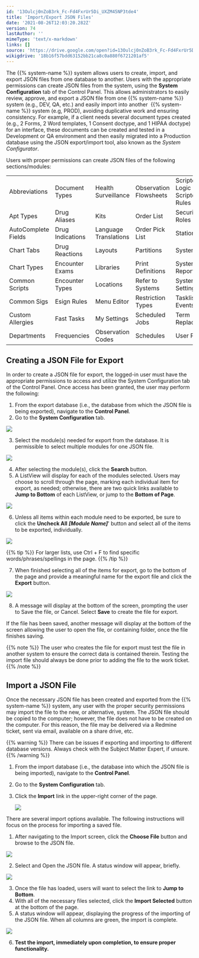 ```yaml
---
id: '13Oulcj0nZoB3rk_Fc-Fd4FxrUr5Di_UXZM45NP3tde4'
title: 'Import/Export JSON Files'
date: '2021-08-26T12:03:20.282Z'
version: 74
lastAuthor: ''
mimeType: 'text/x-markdown'
links: []
source: 'https://drive.google.com/open?id=13Oulcj0nZoB3rk_Fc-Fd4FxrUr5Di_UXZM45NP3tde4'
wikigdrive: '18b16f57bdd63152bb21ca8c0a880f6721201af5'
---
```

The {{% system-name %}} system allows users to create, import, and export JSON files from one database to another. Users with the appropriate permissions can create JSON files from the system, using the **System Configuration** tab of the Control Panel. This allows administrators to easily review, approve, and export a JSON file from one {{% system-name %}} system (e.g., DEV, QA, etc.) and easily import into another  {{% system-name %}} system (e.g, PROD), avoiding duplicative work and ensuring consistency. For example, if a client needs several document types created (e.g., 2 Forms, 2 Word templates, 1 Consent doctype, and 1 HIPAA doctype) for an interface, these documents can be created and tested in a Development or QA environment and then easily migrated into a Production database using the JSON export/import tool, also known as the *System Configurator*.

Users with proper permissions can create JSON files of the following sections/modules:
<table>
<tr>
<td>Abbreviations</td>
<td>Document Types</td>
<td>Health Surveillance</td>
<td>Observation Flowsheets</td>
<td>Scripted Logic & Scripted Rules</td>
</tr>
<tr>
<td>Apt Types</td>
<td>Drug Aliases</td>
<td>Kits</td>
<td>Order List</td>
<td>Security Roles</td>
</tr>
<tr>
<td>AutoComplete Fields</td>
<td>Drug Indications</td>
<td>Language Translations</td>
<td>Order Pick List</td>
<td>Stations</td>
</tr>
<tr>
<td>Chart Tabs</td>
<td>Drug Reactions</td>
<td>Layouts</td>
<td>Partitions</td>
<td>System Files</td>
</tr>
<tr>
<td>Chart Types</td>
<td>Encounter Exams</td>
<td>Libraries</td>
<td>Print Definitions</td>
<td>System Reports</td>
</tr>
<tr>
<td>Common Scripts</td>
<td>Encounter Types</td>
<td>Locations</td>
<td>Refer to Systems</td>
<td>System Settings</td>
</tr>
<tr>
<td>Common Sigs</td>
<td>Esign Rules</td>
<td>Menu Editor</td>
<td>Restriction Types</td>
<td>Tasklist Events</td>
</tr>
<tr>
<td>Custom Allergies</td>
<td>Fast Tasks</td>
<td>My Settings</td>
<td>Scheduled Jobs</td>
<td>Term Replacement</td>
</tr>
<tr>
<td>Departments</td>
<td>Frequencies</td>
<td>Observation Codes</td>
<td>Schedules</td>
<td>User Portlets</td>
</tr>
</table>

## Creating a JSON File for Export

In order to create a JSON file for export, the logged-in user must have the appropriate permissions to access and utilize the System Configuration tab of the Control Panel. Once access has been granted, the user may perform the following:

1. From the export database (i.e., the database from which the JSON file is being exported), navigate to the <strong>Control Panel</strong>.
2. Go to the <strong>System Configuration</strong> tab.

![](../import-export-json-files.assets/72de864bf45d16752d5c88a211c69e9b.png)

3. Select the module(s) needed for export from the database. It is permissible to select multiple modules for one JSON file.

![](../import-export-json-files.assets/681264a7ff99f76d3b48f579d7e93448.png)

4. After selecting the module(s), click the <strong>Search</strong> button.
5. A ListView will display for each of the modules selected. Users may choose to scroll through the page, marking each individual item for export, as needed; otherwise, there are two quick links available to <strong>Jump to Bottom</strong> of each ListView, or jump to the <strong>Bottom of Page</strong>.

![](../import-export-json-files.assets/15b6d0b5a2b83f7c0a1c69963588a558.png)

6. Unless all items within each module need to be exported, be sure to click the <strong>Uncheck All</strong> <strong><em>[Module Name]</em></strong>'<em></em> button and select all of the items to be exported, individually.

![](../import-export-json-files.assets/6e90b9b037b7845686f9ff41a0c5fba9.png)

{{% tip %}}
For larger lists, use Ctrl + F to find specific words/phrases/spellings in the page.
{{% /tip %}}

7. When finished selecting all of the items for export, go to the bottom of the page and provide a meaningful name for the export file and click the <strong>Export</strong> button.

![](../import-export-json-files.assets/c077c5f8c00205851092ad14b51a42e1.png)

8. A message will display at the bottom of the screen, prompting the user to Save the file, or Cancel. Select <strong>Save</strong> to create the file for export.

If the file has been saved, another message will display at the bottom of the screen allowing the user to open the file, or containing folder, once the file finishes saving.

{{% note %}}
The user who creates the file for export must test the file in another system to ensure the correct data is contained therein. Testing the import file should always be done prior to adding the file to the work ticket.
{{% /note %}}

## Import a JSON File

Once the necessary JSON file has been created and exported from the {{% system-name %}} system, any user with the proper security permissions may import the file to the new, or alternative, system. The JSON file should be copied to the computer; however, the file does not have to be created on the computer. For this reason, the file may be delivered via a Redmine ticket, sent via email, available on a share drive, etc.

{{% warning %}}
There can be issues if exporting and importing to different database versions. Always check with the Subject Matter Expert, if unsure.
{{% /warning %}}

1. From the import database (i.e., the database into which the JSON file is being imported), navigate to the <strong>Control Panel</strong>.
2. Go to the <strong>System Configuration</strong> tab.
3. Click the <strong>Import</strong> link in the upper-right corner of the page.

    ![](../import-export-json-files.assets/aacadf762f1adf65587827014ca27b7b.png)

There are several import options available. The following instructions will focus on the process for importing a saved file.

1. After navigating to the Import screen, click the <strong>Choose File</strong> button and browse to the JSON file.

![](../import-export-json-files.assets/4f3aefff1c00ee603451c52b95139c86.png)

2. Select and Open the JSON file. A status window will appear, briefly.

![](../import-export-json-files.assets/049757e8577996a7ad348c485b3193b3.png)

3. Once the file has loaded, users will want to select the link to <strong>Jump to Bottom</strong>.
4. With all of the necessary files selected, click the <strong>Import Selected</strong> button at the bottom of the page.
5. A status window will appear, displaying the progress of the importing of the JSON file. When all columns are green, the import is complete.

![](../import-export-json-files.assets/23791b9ad2de0db3262362011bf7565e.png)

6. <strong>Test the import, immediately upon completion, to ensure proper functionality.</strong>
